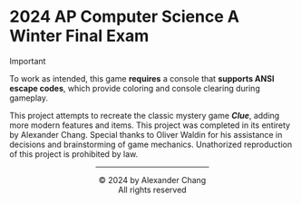 # 2024 AP Computer Science A Winter Final Exam

> [!important]
> To work as intended, this game **requires** a console that **supports ANSI escape codes**, which provide coloring and console clearing during gameplay.

This project attempts to recreate the classic mystery game ***Clue***, adding more modern features and items. This project was completed in its entirety by Alexander Chang. Special thanks to Oliver Waldin for his assistance in decisions and brainstorming of game mechanics. Unathorized reproduction of this project is prohibited by law.

<div align="center">
<hr width=200px>
© 2024 by Alexander Chang<br>
All rights reserved
</div>
